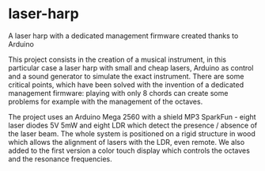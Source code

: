 # laser-harp
A laser harp with a dedicated management firmware created thanks to Arduino

This project consists in the creation of a musical instrument, in this particular case a laser harp with small and cheap lasers, Arduino as control and a sound generator to simulate the exact instrument. There are some critical points, which have been solved with the invention of a dedicated management firmware: playing with only 8 chords can create some problems for example with the management of the octaves.

The project uses an Arduino Mega 2560 with a shield MP3 SparkFun - eight laser diodes 5V 5mW and eight LDR which detect the presence / absence of the laser beam. The whole system is positioned on a rigid structure in wood which allows the alignment of lasers with the LDR, even remote. We also added to the first version a color touch display which controls the octaves and the resonance frequencies.

